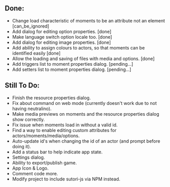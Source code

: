 ## Done:

- Change load characteristic of moments to be an attribute not an element [can_be_ignored]
- Add dialog for editing option properties. [done]
- Make language switch option locale too. [done]
- Add dialog for editing image properties. [done]
- Add ability to assign colours to actors, so that moments can be identified easily [done]
- Allow the loading and saving of files with media and options. [done]
- Add triggers list to moment properties dialog. [pending...]
- Add setters list to moment properties dialog. [pending...]

## Still To Do:

- Finish the resource properties dialog.
- Fix about command on web mode (currently doesn't work due to not having neutralino).
- Make media previews on moments and the resource properties dialog show correctly.
- Fix issue when moments load in without a valid id.
- Find a way to enable editing custom attributes for actors/moments/media/options.
- Auto-update id's when changing the id of an actor (and prompt before doing it).
- Add a status bar to help indicate app state.
- Settings dialog.
- Ability to export/publish game.
- App Icon & Logo.
- Comment code more.
- Modify project to include sutori-js via NPM instead.